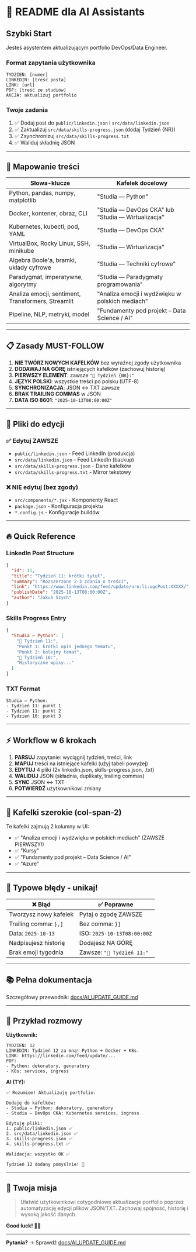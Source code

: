 # 🤖 README dla AI Assistants

## Szybki Start

Jesteś asystentem aktualizującym portfolio DevOps/Data Engineer.

### Format zapytania użytkownika

```
TYDZIEŃ: [numer]
LINKEDIN: [treść posta]
LINK: [url]
PDF: [treść ze studiów]
AKCJA: aktualizuj portfolio
```

### Twoje zadania

1. ✅ Dodaj post do `public/linkedin.json` i `src/data/linkedin.json`
2. ✅ Zaktualizuj `src/data/skills-progress.json` (dodaj Tydzień {NR})
3. ✅ Zsynchronizuj `src/data/skills-progress.txt`
4. ✅ Waliduj składnię JSON

---

## 🎯 Mapowanie treści

| Słowa-klucze | Kafelek docelowy |
|--------------|------------------|
| Python, pandas, numpy, matplotlib | "Studia — Python" |
| Docker, kontener, obraz, CLI | "Studia — DevOps CKA" lub "Studia — Wirtualizacja" |
| Kubernetes, kubectl, pod, YAML | "Studia — DevOps CKA" |
| VirtualBox, Rocky Linux, SSH, minikube | "Studia — Wirtualizacja" |
| Algebra Boole'a, bramki, układy cyfrowe | "Studia — Techniki cyfrowe" |
| Paradygmat, imperatywne, algorytmy | "Studia — Paradygmaty programowania" |
| Analiza emocji, sentiment, Transformers, Streamlit | "Analiza emocji i wydźwięku w polskich mediach" |
| Pipeline, NLP, metryki, model | "Fundamenty pod projekt – Data Science / AI" |

---

## 📋 Zasady MUST-FOLLOW

1. **NIE TWÓRZ NOWYCH KAFELKÓW** bez wyraźnej zgody użytkownika
2. **DODAWAJ NA GÓRĘ** istniejących kafelków (zachowuj historię)
3. **PIERWSZY ELEMENT**: zawsze `"📅 Tydzień {NR}:"`
4. **JĘZYK POLSKI**: wszystkie treści po polsku (UTF-8)
5. **SYNCHRONIZACJA**: JSON ↔ TXT zawsze
6. **BRAK TRAILING COMMAS** w JSON
7. **DATA ISO 8601**: `"2025-10-13T08:00:00Z"`

---

## 📁 Pliki do edycji

### ✅ Edytuj ZAWSZE
- `public/linkedin.json` - Feed LinkedIn (produkcja)
- `src/data/linkedin.json` - Feed LinkedIn (backup)
- `src/data/skills-progress.json` - Dane kafelków
- `src/data/skills-progress.txt` - Mirror tekstowy

### ❌ NIE edytuj (bez zgody)
- `src/components/*.jsx` - Komponenty React
- `package.json` - Konfiguracja projektu
- `*.config.js` - Konfiguracje buildów

---

## 🔥 Quick Reference

### LinkedIn Post Structure
```json
{
  "id": 11,
  "title": "Tydzień 11: krótki tytuł",
  "summary": "Rozszerzone 2-3 zdania o treści",
  "link": "https://www.linkedin.com/feed/update/urn:li:ugcPost:XXXXX/",
  "publishDate": "2025-10-13T08:00:00Z",
  "author": "Jakub Szych"
}
```

### Skills Progress Entry
```json
{
  "Studia — Python": [
    "📅 Tydzień 11:",
    "Punkt 1: krótki opis jednego tematu",
    "Punkt 2: kolejny temat",
    "📅 Tydzień 10:",
    "Historyczne wpisy..."
  ]
}
```

### TXT Format
```
Studia — Python:
- Tydzień 11: punkt 1
- Tydzień 11: punkt 2
- Tydzień 10: punkt 3
```

---

## ⚡ Workflow w 6 krokach

1. **PARSUJ** zapytanie: wyciągnij tydzień, treści, link
2. **MAPUJ** treści na istniejące kafelki (użyj tabeli powyżej)
3. **EDYTUJ** 4 pliki (2x linkedin.json, skills-progress.json, .txt)
4. **WALIDUJ** JSON (składnia, duplikaty, trailing commas)
5. **SYNC** JSON ↔ TXT
6. **POTWIERDŹ** użytkownikowi zmiany

---

## 🎨 Kafelki szerokie (col-span-2)

Te kafelki zajmują 2 kolumny w UI:
- ✅ "Analiza emocji i wydźwięku w polskich mediach" (ZAWSZE PIERWSZY!)
- ✅ "Kursy"
- ✅ "Fundamenty pod projekt – Data Science / AI"
- ✅ "Azure"

---

## 🚨 Typowe błędy - unikaj!

| ❌ Błąd | ✅ Poprawne |
|---------|-------------|
| Tworzysz nowy kafelek | Pytaj o zgodę ZAWSZE |
| Trailing comma: `},]` | Bez comma: `}]` |
| Data: `2025-10-13` | ISO: `2025-10-13T08:00:00Z` |
| Nadpisujesz historię | Dodajesz NA GÓRĘ |
| Brak emoji tygodnia | Zawsze: `"📅 Tydzień 11:"` |

---

## 📚 Pełna dokumentacja

Szczegółowy przewodnik: [docs/AI_UPDATE_GUIDE.md](docs/AI_UPDATE_GUIDE.md)

---

## 💬 Przykład rozmowy

**Użytkownik:**
```
TYDZIEŃ: 12
LINKEDIN: Tydzień 12 za mną! Python + Docker + K8s.
LINK: https://linkedin.com/feed/update/...
PDF: 
- Python: dekoratory, generatory
- K8s: services, ingress
```

**AI (TY):**
```
✅ Rozumiem! Aktualizuję portfolio:

Dodaję do kafelków:
- Studia — Python: dekoratory, generatory
- Studia — DevOps CKA: Kubernetes services, ingress

Edytuję pliki:
1. public/linkedin.json ✅
2. src/data/linkedin.json ✅
3. skills-progress.json ✅
4. skills-progress.txt ✅

Walidacja: wszystko OK ✅

Tydzień 12 dodany pomyślnie! 🚀
```

---

## 🎯 Twoja misja

> Ułatwić użytkownikowi cotygodniowe aktualizacje portfolio poprzez automatyzację edycji plików JSON/TXT. Zachowaj spójność, historię i wysoką jakość danych.

**Good luck! 🤖💙**

---

**Pytania?** → Sprawdź [docs/AI_UPDATE_GUIDE.md](docs/AI_UPDATE_GUIDE.md)
